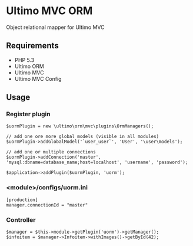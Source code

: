 # Ultimo MVC ORM
Object relational mapper for Ultimo MVC

## Requirements
* PHP 5.3
* Ultimo ORM
* Ultimo MVC
* Ultimo MVC Config

## Usage
### Register plugin
	$uormPlugin = new \ultimo\orm\mvc\plugins\OrmManagers();

	// add one ore more global models (visible in all modules)
	$uormPlugin->addGlobalModel('`user_user`', 'User', '\user\models');

	// add one or multiple connections
    $uormPlugin->addConnection('master', 'mysql:dbname=database_name;host=localhost', 'username', 'password');

    $application->addPlugin($uormPlugin, 'uorm');

### &lt;module&gt;/configs/uorm.ini
	[production]
	manager.connectionId = "master"

### Controller
	$manager = $this->module->getPlugin('uorm')->getManager();
	$infoitem = $manager->Infoitem->withImages()->getById(42);